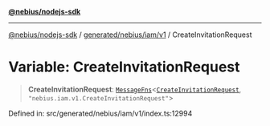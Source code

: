 [**@nebius/nodejs-sdk**](../../../../../README.md)

---

[@nebius/nodejs-sdk](../../../../../README.md) / [generated/nebius/iam/v1](../README.md) / CreateInvitationRequest

# Variable: CreateInvitationRequest

> **CreateInvitationRequest**: [`MessageFns`](../../../../../runtime/protos/core/interfaces/MessageFns.md)\<[`CreateInvitationRequest`](../interfaces/CreateInvitationRequest.md), `"nebius.iam.v1.CreateInvitationRequest"`\>

Defined in: src/generated/nebius/iam/v1/index.ts:12994

